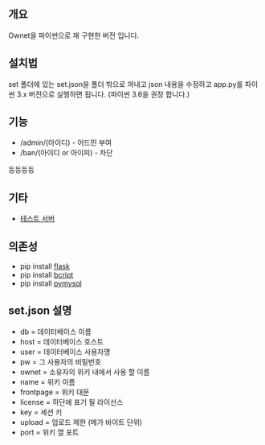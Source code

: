 ﻿## 개요
Ownet을 파이썬으로 재 구현한 버전 입니다.

## 설치법
set 폴더에 있는 set.json을 폴더 밖으로 꺼내고 json 내용을 수정하고 app.py를 파이썬 3.x 버전으로 실행하면 됩니다. (파이썬 3.6을 권장 합니다.)

## 기능
 * /admin/(아이디) - 어드민 부여
 * /ban/(아이디 or 아이피) - 차단

등등등등

## 기타
 * [테스트 서버](https://namu.ml/)
 
## 의존성
 * pip install [flask](https://pypi.python.org/pypi/Flask/0.12)
 * pip install [bcript](https://pypi.python.org/pypi/bcrypt/3.1.0)
 * pip install [pymysql](https://pypi.python.org/pypi/PyMySQL)
 
## set.json 설명
 * db = 데이터베이스 이름
 * host = 데이터베이스 호스트 
 * user = 데이터베이스 사용자명
 * pw = 그 사용자의 비밀번호
 * ownet = 소유자의 위키 내에서 사용 할 이름
 * name = 위키 이름
 * frontpage = 위키 대문
 * license = 하단에 표기 될 라이선스
 * key = 세션 키
 * upload = 업로드 제한 (메가 바이트 단위)
 * port = 위키 열 포트